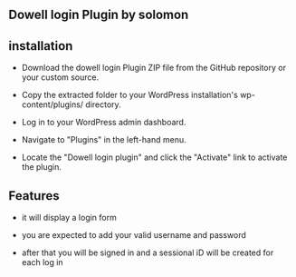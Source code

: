 ## Dowell login Plugin by solomon

## installation

- Download the dowell login Plugin ZIP file from the GitHub repository or your custom source.

- Copy the extracted folder to your WordPress installation's wp-content/plugins/ directory.

- Log in to your WordPress admin dashboard.

- Navigate to "Plugins" in the left-hand menu.

- Locate the "Dowell login plugin" and click the "Activate" link to activate the plugin.

## Features

- it will display a login form

- you are expected to add your valid username and password

- after that you will be signed in and a sessional iD will be created for each log in
